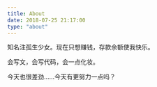 ```yaml
---
title: About
date: 2018-07-25 21:17:00
type: "about"
---
```


知名注孤生少女。现在只想赚钱，存款余额使我快乐。

会写文，会写代码，会一点化妆。

今天也很差劲……今天有更努力一点吗？
